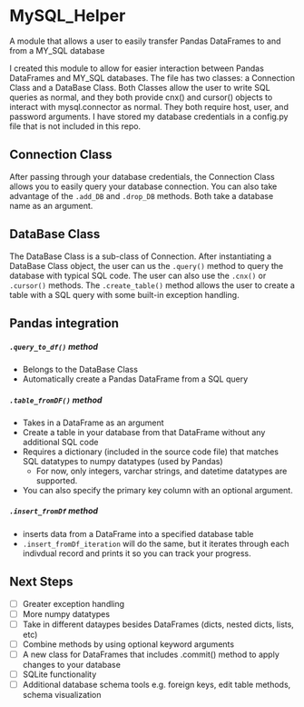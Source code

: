 # MySQL_Helper
A module that allows a user to easily transfer Pandas DataFrames to and from a MY_SQL database

I created this module to allow for easier interaction between Pandas DataFrames and MY_SQL databases. 
The file has two classes: a Connection Class and a DataBase Class. 
Both Classes allow the user to write SQL queries as normal, and they both provide cnx() and cursor() objects to interact with mysql.connector as normal. 
They both require host, user, and password arguments. 
I have stored my database credentials in a config.py file that is not included in this repo. 

## Connection Class
After passing through your database credentials, the Connection Class allows you to easily query your database connection. 
You can also take advantage of the `.add_DB` and `.drop_DB` methods. Both take a database name as an argument. 

## DataBase Class
The DataBase Class is a sub-class of Connection. 
After instantiating a DataBase Class object, the user can us the `.query()` method to query the database with typical SQL code.
The user can also use the `.cnx()` or `.cursor()` methods. 
The `.create_table()` method allows the user to create a table with a SQL query with some built-in exception handling. 

## Pandas integration
##### `.query_to_df()` method 
- Belongs to the DataBase Class
- Automatically create a Pandas DataFrame from a SQL query

##### `.table_fromDF()` method 
- Takes in a DataFrame as an argument
- Create a table in your database from that DataFrame without any additional SQL code
- Requires a dictionary (included in the source code file) that matches SQL datatypes to numpy datatypes (used by Pandas)
  - For now, only integers, varchar strings, and datetime datatypes are supported. 
- You can also specify the primary key column with an optional argument.

##### `.insert_fromDf` method 
- inserts data from a DataFrame into a specified database table
- `.insert_fromDf_iteration` will do the same, but it iterates through each indivdual record and prints it so you can track your progress. 

## Next Steps

- [ ] Greater exception handling 
- [ ] More numpy datatypes 
- [ ] Take in different dataypes besides DataFrames (dicts, nested dicts, lists, etc)
- [ ] Combine methods by using optional keyword arguments 
- [ ] A new class for DataFrames that includes .commit() method to apply changes to your database
- [ ] SQLite functionality 
- [ ] Additional database schema tools e.g. foreign keys, edit table methods, schema visualization 
